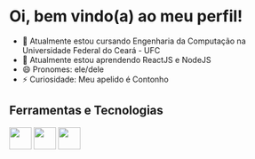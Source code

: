 # Oi, bem vindo(a) ao meu perfil!

- 🔭 Atualmente estou cursando Engenharia da Computação na Universidade Federal do Ceará - UFC
- 🌱 Atualmente estou aprendendo ReactJS e NodeJS
- 😄 Pronomes: ele/dele
- ⚡ Curiosidade: Meu apelido é Contonho

## Ferramentas e Tecnologias

<div style="display: inline">
  <img src="https://cdn.jsdelivr.net/gh/devicons/devicon/icons/html5/html5-plain-wordmark.svg" width="40" height="40"/>
  <img src="https://cdn.jsdelivr.net/gh/devicons/devicon/icons/css3/css3-plain-wordmark.svg" width="40" height="40"/>
  <img src="https://cdn.jsdelivr.net/gh/devicons/devicon/icons/javascript/javascript-plain.svg" width="40" height="40"/>
</div>
